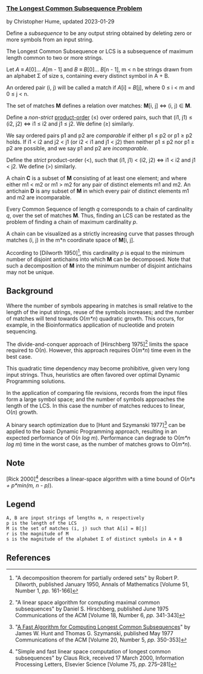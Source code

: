 ### [The Longest Common Subsequence Problem](http://en.wikipedia.org/wiki/Longest_common_subsequence_problem)
by Christopher Hume, updated 2023-01-29

Define a *subsequence* to be any output string obtained by deleting zero or more symbols from an input string.

The Longest Common Subsequence or LCS is a subsequence of maximum length common to two or more strings.

Let *A* &equiv; *A*[0]&hellip; *A*[m - 1] and *B* &equiv; *B*[0]&hellip; *B*[n - 1], m &lt; n be strings drawn from an alphabet &Sigma; of size s, containing every distinct symbol in A + B.

An ordered pair (i, j) will be called a match if *A*[i] = *B*[j], where 0 &le; i &lt; m and 0 &le; j &lt; n.

The set of matches **M** defines a relation over matches: **M**[i, j] &hArr; (i, j) &isin; **M**.

Define a *non-strict* [product-order](https://en.wikipedia.org/wiki/Product_order) (&le;) over ordered pairs, such that (i1, j1) &le; (i2, j2) &hArr; i1 &le; i2 and j1 &le; j2.  We define (&ge;) similarly.

We say ordered pairs p1 and p2 are *comparable* if either p1 &le; p2 or p1 &ge; p2 holds.  If i1 &lt; i2 and j2 &lt; j1 (or i2 &lt; i1 and j1 &lt; j2) then neither p1 &le; p2 nor p1 &ge; p2 are possible, and we say p1 and p2 are *incomparable*.

Define the *strict* product-order (&lt;), such that (i1, j1) &lt; (i2, j2) &hArr; i1 &lt; i2 and j1 &lt; j2.  We define (&gt;) similarly.

A chain **C** is a subset of **M** consisting of at least one element; and where either m1 &lt; m2 or m1 &gt; m2 for any pair of distinct elements m1 and m2.  An antichain **D** is any subset of **M** in which every pair of distinct elements m1 and m2 are incomparable.

Every Common Sequence of length *q* corresponds to a chain of cardinality *q*, over the set of matches **M**.  Thus, finding an LCS can be restated as the problem of finding a chain of maximum cardinality *p*.

A chain can be visualized as a strictly increasing curve that passes through matches (i, j) in the m\*n coordinate space of **M**[i, j].

According to [Dilworth 1950][^1], this cardinality *p* is equal to the minimum number of disjoint antichains into which **M** can be decomposed.  Note that such a decomposition of **M** into the minimum number of disjoint antichains may not be unique.

## Background

Where the number of symbols appearing in matches is small relative to the length of the input strings, reuse of the symbols increases; and the number of matches will tend towards O(*m\*n*) quadratic growth.  This occurs, for example, in the Bioinformatics application of nucleotide and protein sequencing.

The divide-and-conquer approach of [Hirschberg 1975][^3] limits the space required to O(*n*).  However, this approach requires O(*m\*n*) time even in the best case.

This quadratic time dependency may become prohibitive, given very long input strings.  Thus, heuristics are often favored over optimal Dynamic Programming solutions.

In the application of comparing file revisions, records from the input files form a large symbol space; and the number of symbols approaches the length of the LCS.  In this case the number of matches reduces to linear, O(*n*) growth.

A binary search optimization due to [Hunt and Szymanski 1977][^5] can be applied to the basic Dynamic Programming approach, resulting in an expected performance of O(*n log m*).  Performance can degrade to O(*m\*n log m*) time in the worst case, as the number of matches grows to O(*m\*n*).

## Note

[Rick 2000][^6] describes a linear-space algorithm with a time bound of O(*n\*s + p\*min(m, n - p)*).

## Legend

    A, B are input strings of lengths m, n respectively
    p is the length of the LCS
    M is the set of matches (i, j) such that A[i] = B[j]
    r is the magnitude of M
    s is the magnitude of the alphabet Σ of distinct symbols in A + B

## References

[^1]: "A decomposition theorem for partially ordered sets"
by Robert P. Dilworth, published January 1950,
Annals of Mathematics [Volume 51, Number 1, *pp.* 161-166]

[^2]: "A New Practical Linear Space Algorithm for the Longest Common
Subsequence Problem" by Heiko Goeman and Michael Clausen,
published 2002, Kybernetika [Volume 38, Issue 1, *pp.* 45-66]

[^3]: "A linear space algorithm for computing maximal common subsequences"
by Daniel S. Hirschberg, published June 1975
Communications of the ACM [Volume 18, Number 6, *pp.* 341-343]

[^4]: "An Algorithm for Differential File Comparison"
by James W. Hunt and M. Douglas McIlroy, June 1976
Computing Science Technical Report, Bell Laboratories 41

[^5]: "[A Fast Algorithm for Computing Longest Common Subsequences](http:www.cs.bgu.ac.il/~dpaa111/wiki.files/HuntSzymanski.pdf)"
by James W. Hunt and Thomas G. Szymanski, published May 1977
Communications of the ACM [Volume 20, Number 5, *pp.* 350-353]

[^6]: "Simple and fast linear space computation of longest common subsequences"
by Claus Rick, received 17 March 2000, Information Processing Letters,
Elsevier Science [Volume 75, *pp.* 275–281]
